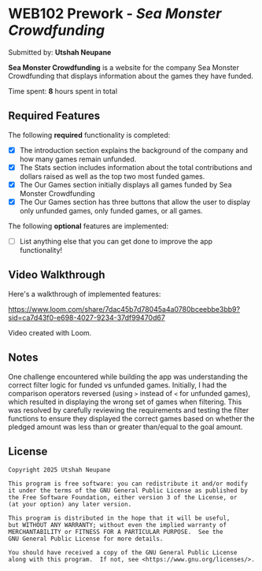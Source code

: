 # WEB102 Prework - *Sea Monster Crowdfunding*

Submitted by: **Utshah Neupane**

**Sea Monster Crowdfunding** is a website for the company Sea Monster Crowdfunding that displays information about the games they have funded.

Time spent: **8** hours spent in total

## Required Features

The following **required** functionality is completed:

* [x] The introduction section explains the background of the company and how many games remain unfunded.
* [x] The Stats section includes information about the total contributions and dollars raised as well as the top two most funded games.
* [x] The Our Games section initially displays all games funded by Sea Monster Crowdfunding
* [x] The Our Games section has three buttons that allow the user to display only unfunded games, only funded games, or all games.

The following **optional** features are implemented:

* [ ] List anything else that you can get done to improve the app functionality!

## Video Walkthrough

Here's a walkthrough of implemented features:

https://www.loom.com/share/7dac45b7d78045a4a0780bceebbe3bb9?sid=ca7d43f0-e698-4027-9234-37df99470d67

Video created with Loom.  
<!-- Recommended tools:
[Kap](https://getkap.co/) for macOS
[ScreenToGif](https://www.screentogif.com/) for Windows
[peek](https://github.com/phw/peek) for Linux. -->

## Notes

One challenge encountered while building the app was understanding the correct filter logic for funded vs unfunded games. Initially, I had the comparison operators reversed (using `>` instead of `<` for unfunded games), which resulted in displaying the wrong set of games when filtering. This was resolved by carefully reviewing the requirements and testing the filter functions to ensure they displayed the correct games based on whether the pledged amount was less than or greater than/equal to the goal amount.

## License

    Copyright 2025 Utshah Neupane

    This program is free software: you can redistribute it and/or modify
    it under the terms of the GNU General Public License as published by
    the Free Software Foundation, either version 3 of the License, or
    (at your option) any later version.

    This program is distributed in the hope that it will be useful,
    but WITHOUT ANY WARRANTY; without even the implied warranty of
    MERCHANTABILITY or FITNESS FOR A PARTICULAR PURPOSE.  See the
    GNU General Public License for more details.

    You should have received a copy of the GNU General Public License
    along with this program.  If not, see <https://www.gnu.org/licenses/>.
